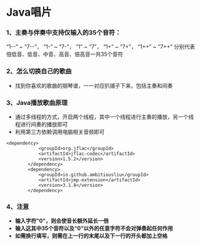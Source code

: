 # Java唱片

### 1、主奏与伴奏中支持仅输入的35个音符：

 “1--” ~ “7--”， “1-” ~ “7-”， “1” ~ “7”， “1+” ~ “7+”， “1++” ~ “7++”
分别代表倍低音、低音、中音、高音、倍高音一共35个音符

### 2、怎么切换自己的歌曲

* 找到你喜欢的歌曲的钢琴谱，一一对应扒铺子下来，包括主奏和间奏

### 3、Java播放歌曲原理

* 通过多线程的方式，开启两个线程，其中一个线程进行主奏的播放，另一个线程进行间奏的播放即可
* 利用第三方依赖调用电脑相关音频即可

```maven
<dependency>
            <groupId>org.jflac</groupId>
            <artifactId>jflac-codec</artifactId>
            <version>1.5.2</version>
        </dependency>
        <dependency>
            <groupId>io.github.ambitiousliu</groupId>
            <artifactId>jmp-extension</artifactId>
            <version>3.1.8</version>
        </dependency>
```

### 4、注意

* **输入字符"0"，则会使音长额外延长一倍**
* **输入这其中35个音符以及“0”以外的任意字符不会对弹奏起任何作用**
* **如需换行填写，则需在上一行的末尾以及下一行的开头都加上空格**

 
